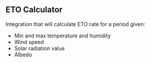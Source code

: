 ## ETO Calculator

Integration that will calculate ETO rate for a period given:

- Min and max temperature and humidity
- Wind speed
- Solar radiation value
- Albedo
